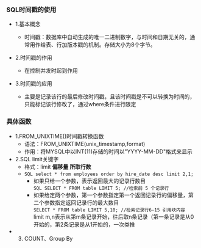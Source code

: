 ### SQL时间戳的使用
- 1.基本概念  
  - 时间戳：数据库中自动生成的唯一二进制数字，与时间和日期无关的，通常用作给表、行加版本戳的机制。存储大小为8个字节。

- 2.时间戳的作用
  - 在控制并发时起到作用

- 3.时间戳的应用
  - 主要是记录该行的最后修改时间戳，且该时间戳是不可以转换为时间的，只能标记该行修改了，通过where条件进行限定

### 具体函数
- 1.FROM_UNIXTIME()时间戳转换函数
  - 语法：FROM_UNIXTIME(unix_timestamp,format)
  - 作用：将MYSQL中以INT(11)存储的时间以"YYYY-MM-DD"格式来显示
- 2.SQL limit关键字
  - 格式：limit **偏移量**  **所取行数**  
  - ```SQL select * from employees order by hire_date desc limit 2,1;```
    - 如果只给一个参数，表示返回最大的记录行数目  
        ```SQL SELECT * FROM table LIMIT 5; //检索前 5 个记录行```
    - 如果给定两个参数，第一个参数指定第一个返回记录行的偏移量，第二个参数指定返回记录行的最大数目  
        ```SELECT * FROM table LIMIT 5,10; //检索记录行6-15 引用块内容```  
        limit m,n表示从第m条记录开始，往后取n条记录（第一条记录是从0开始的，第2条记录是从1开始的，一次类推
- 3. COUNT、Group By



